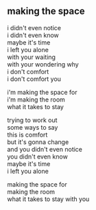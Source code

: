 ## making the space

i didn't even notice  
i didn't even know  
maybe it's time  
i left you alone  
with your waiting  
with your wondering why  
i don't comfort  
i don't comfort you

i'm making the space for  
i'm making the room  
what it takes to stay

trying to work out  
some ways to say  
this is comfort  
but it's gonna change  
and you didn't even notice  
you didn't even know  
maybe it's time  
i left you alone

making the space for  
making the room  
what it takes to stay with you
